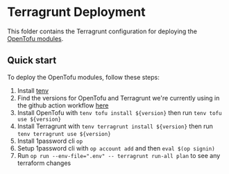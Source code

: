 # Terragrunt Deployment
This folder contains the Terragrunt configuration for deploying the [OpenTofu modules](./modules/).

## Quick start
To deploy the OpenTofu modules, follow these steps:

1. Install [tenv](https://github.com/tofuutils/tenv?tab=readme-ov-file#installation)
1. Find the versions for OpenTofu and Terragrunt we're currently using in the github action workflow [here](../.github/workflows/terragrunt.yml)
1. Install OpenTofu with `tenv tofu install ${version}` then run `tenv tofu use ${version}`
1. Install Terragrunt with `tenv terragrunt install ${version}` then run `tenv terragrunt use ${version}`
1. Install 1password cli `op`
1. Setup 1password cli with `op account add` and then `eval $(op signin)`
1. Run `op run --env-file=".env" -- terragrunt run-all plan` to see any terraform changes

